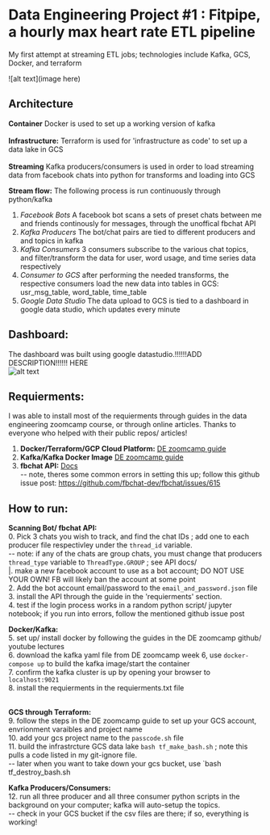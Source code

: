 # Data Engineering Project #1 : Fitpipe, a hourly max heart rate ETL pipeline 
My first attempt at streaming ETL jobs; technologies include Kafka, GCS, Docker, and terraform

![alt text](image here)
## Architecture
**Container** Docker is used to set up a working version of kafka <br><br>
**Infrastructure:** Terraform is used for 'infrastructure as code' to set up a data lake in GCS<br><br>
**Streaming** Kafka producers/consumers is used in order to load streaming data from facebook chats into python for transforms and loading into GCS

**Stream flow:** The following process is run continuously through python/kafka
1. *Facebook Bots* A facebook bot scans a sets of preset chats between me and friends continously for messages, through the unoffical fbchat API
2. *Kafka Producers* The bot/chat pairs are tied to different producers and and topics in kafka
3. *Kafka Consumers* 3 consumers subscribe to the various chat topics, and filter/transform the data for user, word usage, and time series data respectively 
4. *Consumer to GCS* after performing the needed transforms, the respective consumers load the new data into tables in GCS: usr_msg_table, word_table, time_table
5. *Google Data Studio* The data upload to GCS is tied to a dashboard in google data studio, which updates every minute 


## Dashboard:
The dashboard was built using google datastudio.!!!!!!ADD DESCRIPTION!!!!!! HERE <br>
![alt text]()

## Requierments:
I was able to install most of the requierments through guides in the data engineering zoomcamp course, or through online articles. Thanks to everyone who helped with their public repos/ articles!
1. **Docker/Terraform/GCP Cloud Platform:** [DE zoomcamp guide](https://github.com/DataTalksClub/data-engineering-zoomcamp/tree/main/week_1_basics_n_setup/1_terraform_gcp)
2. **Kafka/Kafka Docker Image** [DE zoomcamp guide](https://github.com/DataTalksClub/data-engineering-zoomcamp/tree/main/week_6_stream_processing)
4. **fbchat API:** [ Docs](https://fbchat.readthedocs.io/en/stable/)<br>
      -- note, theres some common errors in setting this up; follow this github issue post: https://github.com/fbchat-dev/fbchat/issues/615

 
 ## How to run:
 **Scanning Bot/ fbchat API:**<br>
  0. Pick 3 chats you wish to track, and find the chat IDs ; add one to each producer file respectivley under the `thread_id` variable.<br>
   --  note: if any of the chats are group chats, you must change that producers `thread_type` variable to `ThreadType.GROUP` ; see API docs/<br>
 |. make a new facebook account to use as a bot account; DO NOT USE YOUR OWN! FB will likely ban the account at some point<br>
  2. Add the bot account email/password to the `email_and_password.json` file<br>
  3. install the API through the guide in the 'requierments' section.<br>
  4. test if the login process works in a random python script/ jupyter notebook; if you run into errors, follow the mentioned github issue post<br>

 **Docker/Kafka:**<br>
  5. set up/ install docker by following the guides in the DE zoomcamp github/ youtube lectures<br>
  6. download the kafka yaml file from DE zoomcamp week 6, use `docker-compose up` to build the kafka image/start the container<br>
  7. confirm the kafka cluster is up by opening your browser to `localhost:9021`<br>
  8. install the requierments in the requierments.txt file<br>
<br>
 
 **GCS through Terraform:** <br>
  9. follow the steps in the DE zoomcamp guide to set up your GCS account, envrionment varaibles and project name<br>
  10. add your gcs project name to the `passcode.sh` file<br>
  11. build the infrastrcture GCS data lake `bash tf_make_bash.sh` ; note this pulls a code listed in my git-ignore file.<br>
    -- later when you want to take down your gcs bucket, use  `bash tf_destroy_bash.sh<br>
 
**Kafka Producers/Consumers:** <br>
  12. run all three producer and all three consumer python scripts in the background on your computer; kafka will auto-setup the topics.<br>
    -- check in your GCS bucket if the csv files are there; if so, everything is working!

